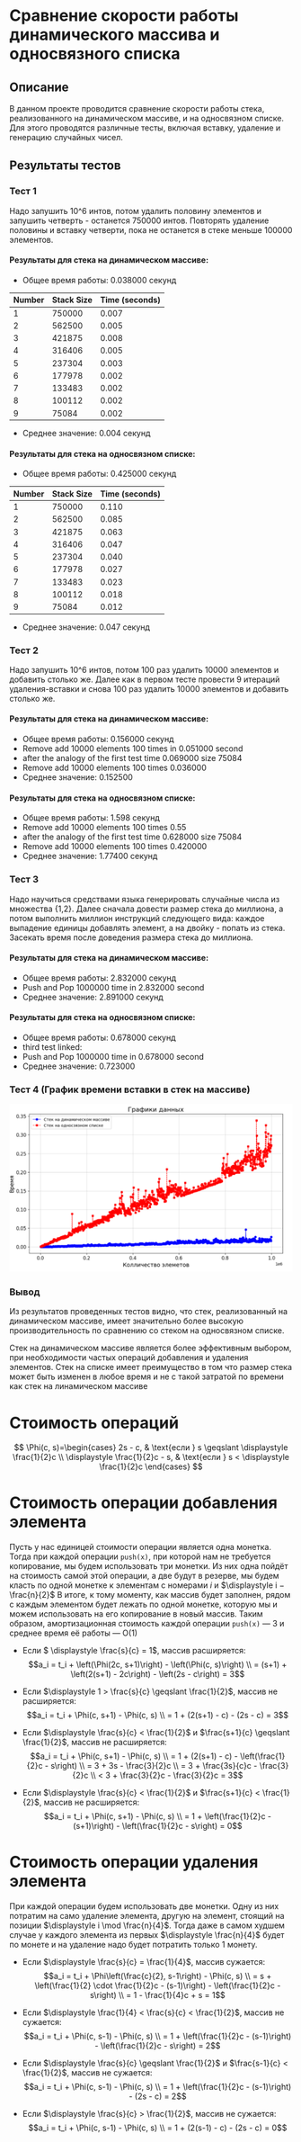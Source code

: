 # Сравнение скорости работы динамического массива и односвязного списка

## Описание

В данном проекте проводится сравнение скорости работы стека, реализованного на динамическом массиве, и на односвязном списке. Для этого проводятся различные тесты, включая вставку, удаление и генерацию случайных чисел.

## Результаты тестов

### Тест 1

Надо запушить 10^6 интов, потом удалить половину элементов и запушить четверть - останется 750000 интов. Повторять удаление половины и вставку четверти, пока не останется в стеке меньше 100000 элементов.

#### Результаты для стека на динамическом массиве:
- Общее время работы: 0.038000 секунд

| Number | Stack Size | Time (seconds) |
|--------|------------|----------------|
|   1    |   750000   |     0.007      |
|   2    |   562500   |     0.005      |
|   3    |   421875   |     0.008      |
|   4    |   316406   |     0.005      |
|   5    |   237304   |     0.003      |
|   6    |   177978   |     0.002      |    
|   7    |   133483   |     0.002      |
|   8    |   100112   |     0.002      |
|   9    |   75084    |     0.002      |

- Среднее значение: 0.004 секунд

#### Результаты для стека на односвязном списке:
- Общее время работы: 0.425000 секунд

| Number | Stack Size | Time (seconds) |
|--------|------------|----------------|
|   1    |   750000   |     0.110      |
|   2    |   562500   |     0.085      |
|   3    |   421875   |     0.063      |
|   4    |   316406   |     0.047      |
|   5    |   237304   |     0.040      |
|   6    |   177978   |     0.027      |
|   7    |   133483   |     0.023      |
|   8    |   100112   |     0.018      |
|   9    |   75084    |     0.012      |

- Среднее значение: 0.047 секунд

### Тест 2

Надо запушить 10^6 интов, потом 100 раз удалить 10000 элементов и добавить столько же. Далее как в первом тесте провести 9 итераций удаления-вставки и снова 100 раз удалить 10000 элементов и добавить столько же.

#### Результаты для стека на динамическом массиве:
- Общее время работы: 0.156000 секунд
- Remove add 10000 elements 100 times in 0.051000 second
- after the analogy of the first test time 0.069000 size 75084 
- Remove add 10000 elements 100 times 0.036000
- Среднее значение: 0.152500

#### Результаты для стека на односвязном списке:
- Общее время работы: 1.598 секунд
- Remove add 10000 elements 100 times 0.55
- after the analogy of the first test time 0.628000 size 75084
- Remove add 10000 elements 100 times 0.420000
- Среднее значение: 1.77400 секунд

### Тест 3

Надо научиться средствами языка генерировать случайные числа из множества {1,2}. Далее сначала довести размер стека до миллиона, а потом выполнить миллион инструкций следующего вида: каждое выпадение единицы добавлять элемент, а на двойку - попать из стека. Засекать время после доведения размера стека до миллиона.

#### Результаты для стека на динамическом массиве:
- Общее время работы: 2.832000 секунд
- Push and Pop 1000000 time in 2.832000 second
- Среднее значение: 2.891000 секунд

#### Результаты для стека на односвязном списке:
- Общее время работы: 0.678000 секунд
- third test linked:
- Push and Pop 1000000 time in 0.678000 second
- Среднее значение: 0.723000

### Тест 4 (График времени вставки в стек на массиве)

![График времени вставки в стек на массиве](https://github.com/avarxx/Lab2024/blob/Review/Stack/plot.png)

### Вывод 
Из результатов проведенных тестов видно, что стек, реализованный на динамическом массиве, имеет значительно более высокую производительность по  сравнению со стеком на односвязном списке.

Стек на динамическом массиве является более эффективным выбором, при необходимости частых операций добавления и удаления элементов. Стек на списке имеет преимущество в том что размер стека может быть изменен в любое время и не с такой затратой по времени как стек на линамическом массиве

# Cтоимость операций

$$
\Phi(c, s)=\begin{cases}
2s - c, & \text{если } s \geqslant \displaystyle \frac{1}{2}c \\
\displaystyle \frac{1}{2}c - s, & \text{если } s < \displaystyle \frac{1}{2}c
\end{cases}
$$

# Стоимость операции добавления элемента

Пусть у нас единицей стоимости операции является одна монетка. Тогда при каждой операции `push(x)`, при которой нам не требуется копирование, мы будем использовать три монетки. Из них одна пойдёт на стоимость самой этой операции, а две будут в резерве, мы будем класть по одной монетке к элементам с номерами $i$ и $\displaystyle i − \frac{n}{2}$ В итоге, к тому моменту, как массив будет заполнен, рядом с каждым элементом будет лежать по одной монетке, которую мы и можем использовать на его копирование в новый массив.
Таким образом, амортизационная стоимость каждой операции `push(x)` — 3 и среднее время её работы — O(1)

- Если $ \displaystyle \frac{s}{c} = 1$, массив расширяется:
    $$a_i = t_i + \left(\Phi(2c, s+1)\right) - \left(\Phi(c, s)\right) \\
    = (s+1) + \left(2(s+1) - 2c\right) - \left(2s - c\right) = 3$$
  
-   Если $\displaystyle 1 > \frac{s}{c} \geqslant \frac{1}{2}$, массив не расширяется:
    $$a_i = t_i + \Phi(c, s+1) - \Phi(c, s) \\
    =  1 + (2(s+1) - c) - (2s - c) = 3$$  

-   Если $\displaystyle \frac{s}{c} < \frac{1}{2}$ и $\frac{s+1}{c} \geqslant \frac{1}{2}$, массив не расширяется:
    $$a_i = t_i + \Phi(c, s+1) - \Phi(c, s) \\
    = 1 + (2(s+1) - c) - \left(\frac{1}{2}c - s\right) \\
    = 3 + 3s - \frac{3}{2}c \\
    = 3 + \frac{3s}{c}c - \frac{3}{2}c \\
    < 3 + \frac{3}{2}c - \frac{3}{2}c = 3$$  

-   Если $\displaystyle \frac{s}{c} < \frac{1}{2}$ и $\frac{s+1}{c} < \frac{1}{2}$,
    массив не расширяется:
    $$a_i = t_i + \Phi(c, s+1) - \Phi(c, s) \\
        = 1 + \left(\frac{1}{2}c - (s+1)\right) - \left(\frac{1}{2}c - s\right) = 0$$

# Стоимость операции удаления элемента

При каждой операции будем использовать две монетки. Одну из них потратим на само удаление элемента, другую на элемент, стоящий на позиции $\displaystyle i \mod \frac{n}{4}$.
Тогда даже в самом худшем случае у каждого элемента из первых $\displaystyle \frac{n}{4}$
будет по монете и на удаление надо будет потратить только 1 монету.

-   Если $\displaystyle \frac{s}{c} = \frac{1}{4}$, массив сужается:
      $$a_i = t_i + \Phi\left(\frac{c}{2}, s-1\right) - \Phi(c, s) \\
        = s + \left(\frac{1}{2} \cdot \frac{1}{2}c - (s-1)\right) - \left(\frac{1}{2}c - s\right) \\
        = 1 - \frac{1}{4}c + s = 1$$

-   Если $\displaystyle \frac{1}{4} < \frac{s}{c} < \frac{1}{2}$, массив не сужается:
    $$a_i = t_i + \Phi(c, s-1) - \Phi(c, s) \\
        = 1 + \left(\frac{1}{2}c - (s-1)\right) - \left(\frac{1}{2}c - s\right) = 2$$

-   Если $\displaystyle \frac{s}{c} \geqslant \frac{1}{2}$ и
    $\frac{s-1}{c} < \frac{1}{2}$, массив не сужается:
    $$a_i = t_i + \Phi(c, s-1) - \Phi(c, s) \\
        = 1 + \left(\frac{1}{2}c - (s-1)\right) - (2s - c) = 2$$

-   Если $\displaystyle \frac{s}{c} > \frac{1}{2}$, массив не сужается:
    $$a_i = t_i + \Phi(c, s-1) - \Phi(c, s) \\
        = 1 + (2(s-1) - c) - (2s - c) = 0$$

